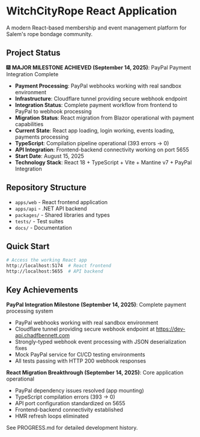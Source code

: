 # WitchCityRope React Application

A modern React-based membership and event management platform for Salem's rope bondage community.

## Project Status

🎆 **MAJOR MILESTONE ACHIEVED (September 14, 2025)**: PayPal Payment Integration Complete

- **Payment Processing**: PayPal webhooks working with real sandbox environment
- **Infrastructure**: Cloudflare tunnel providing secure webhook endpoint
- **Integration Status**: Complete payment workflow from frontend to PayPal to webhook processing
- **Migration Status**: React migration from Blazor operational with payment capabilities
- **Current State**: React app loading, login working, events loading, payments processing
- **TypeScript**: Compilation pipeline operational (393 errors → 0)
- **API Integration**: Frontend-backend connectivity working on port 5655
- **Start Date**: August 15, 2025
- **Technology Stack**: React 18 + TypeScript + Vite + Mantine v7 + PayPal Integration

## Repository Structure

- `apps/web` - React frontend application
- `apps/api` - .NET API backend
- `packages/` - Shared libraries and types
- `tests/` - Test suites
- `docs/` - Documentation

## Quick Start

```bash
# Access the working React app
http://localhost:5174  # React frontend
http://localhost:5655  # API backend
```

## Key Achievements

**PayPal Integration Milestone (September 14, 2025)**: Complete payment processing system
- PayPal webhooks working with real sandbox environment
- Cloudflare tunnel providing secure webhook endpoint at https://dev-api.chadfbennett.com
- Strongly-typed webhook event processing with JSON deserialization fixes
- Mock PayPal service for CI/CD testing environments
- All tests passing with HTTP 200 webhook responses

**React Migration Breakthrough (September 14, 2025)**: Core application operational
- PayPal dependency issues resolved (app mounting)
- TypeScript compilation errors (393 → 0)
- API port configuration standardized on 5655
- Frontend-backend connectivity established
- HMR refresh loops eliminated

See PROGRESS.md for detailed development history.
